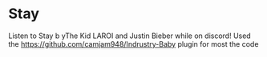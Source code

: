 # Stay
Listen to Stay b yThe Kid LAROI and Justin Bieber while on discord!
Used the https://github.com/camjam948/Indrustry-Baby plugin for most the code
